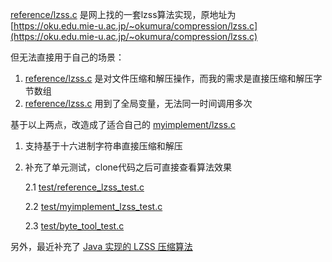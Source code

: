[reference/lzss.c](lzss-c/reference/lzss.c) 是网上找的一套lzss算法实现，原地址为 [https://oku.edu.mie-u.ac.jp/~okumura/compression/lzss.c](https://oku.edu.mie-u.ac.jp/~okumura/compression/lzss.c)

但无法直接用于自己的场景：

1. [reference/lzss.c](lzss-c/reference/lzss.c) 是对文件压缩和解压操作，而我的需求是直接压缩和解压字节数组
2. [reference/lzss.c](lzss-c/reference/lzss.c) 用到了全局变量，无法同一时间调用多次

基于以上两点，改造成了适合自己的 [myimplement/lzss.c](lzss-c/myimplement/lzss.c)

1. 支持基于十六进制字符串直接压缩和解压
2. 补充了单元测试，clone代码之后可直接查看算法效果

   2.1 [test/reference_lzss_test.c](lzss-c/test/reference_lzss_test.c)

   2.2 [test/myimplement_lzss_test.c](lzss-c/test/myimplement_lzss_test.c)

   2.3 [test/byte_tool_test.c](lzss-c/test/byte_tool_test.c)

另外，最近补充了 [Java 实现的 LZSS 压缩算法](lzss-java)
